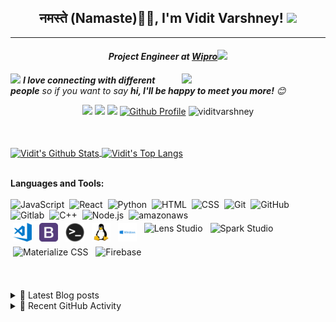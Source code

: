 <h2 align ="center">नमस्ते (Namaste)🙏🏻, I'm Vidit Varshney! <img src="https://media.giphy.com/media/12oufCB0MyZ1Go/giphy.gif" width="50"></h2>

<hr>

<h4 align = " center"><em>Project Engineer at <a href="https://www.wipro.com/">Wipro</a><img src="https://media.giphy.com/media/WUlplcMpOCEmTGBtBW/giphy.gif" width="30"> 
</em></h4>
<img align='right' src="https://media.giphy.com/media/M9gbBd9nbDrOTu1Mqx/giphy.gif" width="230">

<!-- Badges -->

<img src="https://media.giphy.com/media/LnQjpWaON8nhr21vNW/giphy.gif" width="60"> <em><b>I love connecting with different people</b> so if you want to say <b>hi, I'll be happy to meet you more!</b> 😊</em>

<p align="center">
<a href="https://www.linkedin.com/in/imvv/"><img src="https://img.shields.io/badge/-imvv-blue?style=curved-square&logo=Linkedin&logoColor=white&link=https://www.linkedin.com/in/imvv/"></a>
<a href="mailto:viditvarshney222@gmail.com"><img src="https://img.shields.io/badge/-viditvarshney222@gmail.com-c14438?style=curved-square&logo=Gmail&logoColor=white&link=mailto:viditvarshney222@gmail.com"></a>
<a href="https://twitter.com/_imvv"><img src="https://img.shields.io/twitter/url/https/twitter.com/cloudposse.svg?style=social&label=%20%40%20_imvv"></a>
<a href="https://www.github.com/viditvarshney"><img src="https://img.shields.io/github/followers/viditvarshney?label=Follow&style=social" alt="Github Profile"></a>
<!-- <a href="https://github.com/viditvarshney"><img src="https://visitor-badge.glitch.me/badge?page_id=viditvarshney.viditvarshney" alt="Profile Visits"></a> -->
<img src="https://komarev.com/ghpvc/?username=viditvarshney&label=Profile Visits" alt="viditvarshney" />
</p>

<br>
<br>

<a href="https://github.com/viditvarshney">
    <img align ="center" src="https://github-readme-stats.vercel.app/api?username=viditvarshney&show_icons=true&theme=slateorange&count_private=true&include_all_commits=true" alt ="Vidit's Github Stats">
</a>
<a href="https://github.com/viditvarshney">
    <img align ="center" src="https://github-readme-stats.vercel.app/api/top-langs/?username=viditvarshney&layout=compact&hide=html" alt ="Vidit's Top Langs">
</a>

<br />
<br />

**Languages and Tools:**  
<br />
![JavaScript](https://img.shields.io/badge/-JavaScript-05122A?style=flat&logo=javascript)&nbsp;
![React](https://img.shields.io/badge/-React-05122A?style=flat&logo=react)&nbsp;
![Python](https://img.shields.io/badge/-Python-05122A?style=flat&logo=python)&nbsp;
![HTML](https://img.shields.io/badge/-HTML-05122A?style=flat&logo=HTML5)&nbsp;
![CSS](https://img.shields.io/badge/-CSS-05122A?style=flat&logo=CSS3&logoColor=1572B6)&nbsp;
![Git](https://img.shields.io/badge/-Git-05122A?style=flat&logo=git)&nbsp;
![GitHub](https://img.shields.io/badge/-GitHub-05122A?style=flat&logo=github)&nbsp;
![Gitlab](https://img.shields.io/badge/-Gitlab-05122A?style=flat&logo=gitlab)&nbsp;
![C++](https://img.shields.io/badge/-C++-05122A?style=flat&logo=C%2B%2B&logoColor=00599C)&nbsp;
![Node.js](https://img.shields.io/badge/-Node.js-05122A?style=flat&logo=node.js)&nbsp;
![amazonaws](https://img.shields.io/badge/-AmazonAWS-05122A?style=flat&logo=amazon-aws)&nbsp;
<br>
<img src="https://raw.githubusercontent.com/github/explore/80688e429a7d4ef2fca1e82350fe8e3517d3494d/topics/visual-studio-code/visual-studio-code.png" alt="VS Code" height="30" style="vertical-align:top; margin:4px">
<img src="https://raw.githubusercontent.com/github/explore/80688e429a7d4ef2fca1e82350fe8e3517d3494d/topics/bootstrap/bootstrap.png" alt="Bootstrap" height="30" style="vertical-align:top; margin:4px">
<img src="https://raw.githubusercontent.com/github/explore/80688e429a7d4ef2fca1e82350fe8e3517d3494d/topics/terminal/terminal.png" alt="Terminal" height="30" style="vertical-align:top; margin:4px">
<img src="https://raw.githubusercontent.com/github/explore/80688e429a7d4ef2fca1e82350fe8e3517d3494d/topics/linux/linux.png" alt="Linux" height="30" style="vertical-align:top; margin:4px" alt="Windows" height="40" style="vertical-align:top; margin:4px">
<img src="https://raw.githubusercontent.com/github/explore/80688e429a7d4ef2fca1e82350fe8e3517d3494d/topics/windows/windows.png" alt="Windows" height="30" style="vertical-align:top; margin:4px">
<img src="https://user-images.githubusercontent.com/34159717/119335133-9037c100-bca9-11eb-9cee-ce295518f8e6.png" alt="Lens Studio" height="35" style="vertical-align:top; margin:4px">
<img src="https://user-images.githubusercontent.com/34159717/119335328-da20a700-bca9-11eb-9a3d-2c8e85ce4f5d.png" alt="Spark Studio" height="35" style="vertical-align:top; margin:4px">
<img src="https://user-images.githubusercontent.com/34159717/119335465-0b00dc00-bcaa-11eb-973e-e0a4cef1f68b.png" alt="Materialize CSS" height="35" style="vertical-align:top; margin:4px">
<img src="https://user-images.githubusercontent.com/34159717/119337510-89f71400-bcac-11eb-9f58-57065f90bafd.png" alt="Firebase" height="35" style="vertical-align:top; margin:4px">

<br /> 
<br />
<details>
  <summary>📘 Latest Blog posts</summary>
<!-- BLOG-POST-LIST:START -->
 - 💯 [Block in Block Scope..](https://vblogs.medium.com/block-in-block-scope-9ada915c4cb5?source=rss-8b2a4ed2bab1------2)
 - 🌮 [Intro To Linux](https://vblogs.medium.com/intro-to-linux-83ec7a923bdf?source=rss-8b2a4ed2bab1------2)
<!-- BLOG-POST-LIST:END -->
</details>

<details>
  <summary>👀 Recent GitHub Activity</summary>
  
<!--START_SECTION:activity-->
1. 🗣 Commented on [#1452](https://github.com/fossasia/susi_server/issues/1452) in [fossasia/susi_server](https://github.com/fossasia/susi_server)
2. ❗️ Closed issue [#1](https://github.com/viditvarshney/viditvarshney/issues/1) in [viditvarshney/viditvarshney](https://github.com/viditvarshney/viditvarshney)
3. 🗣 Commented on [#1](https://github.com/viditvarshney/viditvarshney/issues/1) in [viditvarshney/viditvarshney](https://github.com/viditvarshney/viditvarshney)
4. 🗣 Commented on [#7185](https://github.com/education/GitHubGraduation-2021/issues/7185) in [education/GitHubGraduation-2021](https://github.com/education/GitHubGraduation-2021)
5. 🗣 Commented on [#8784](https://github.com/education/GitHubGraduation-2021/issues/8784) in [education/GitHubGraduation-2021](https://github.com/education/GitHubGraduation-2021)
<!--END_SECTION:activity-->

</details>